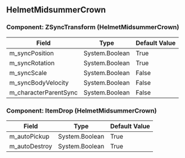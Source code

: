 ## HelmetMidsummerCrown

### Component: ZSyncTransform (HelmetMidsummerCrown)

|Field|Type|Default Value|
|-----|----|-------------|
|m_syncPosition|System.Boolean|True|
|m_syncRotation|System.Boolean|True|
|m_syncScale|System.Boolean|False|
|m_syncBodyVelocity|System.Boolean|False|
|m_characterParentSync|System.Boolean|False|

### Component: ItemDrop (HelmetMidsummerCrown)

|Field|Type|Default Value|
|-----|----|-------------|
|m_autoPickup|System.Boolean|True|
|m_autoDestroy|System.Boolean|True|

